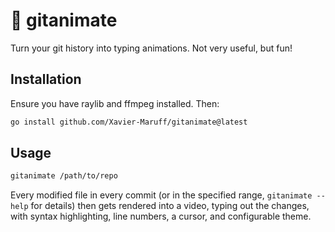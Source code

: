 # 🎥 gitanimate

Turn your git history into typing animations. Not very useful, but fun!

## Installation

Ensure you have raylib and ffmpeg installed.
Then:

```bash
go install github.com/Xavier-Maruff/gitanimate@latest
```

## Usage

```bash
gitanimate /path/to/repo
```

Every modified file in every commit (or in the specified range, `gitanimate --help` for details)
then gets rendered into a video, typing out the changes, with syntax highlighting, line numbers,
a cursor, and configurable theme.
